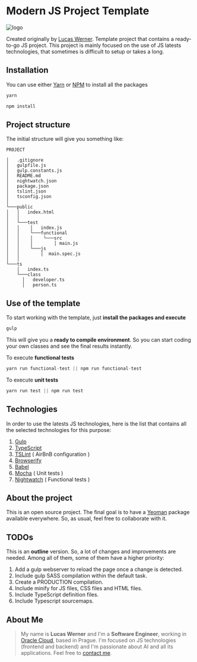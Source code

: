 # Modern JS Project Template
![logo](https://www.elegantthemes.com/blog/wp-content/uploads/2017/06/Learn-Javascript.jpg "Lucas Werner JS Project Template")

Created originally by [Lucas Werner](https://www.linkedin.com/in/lucas-werner/).
Template project that contains a ready-to-go JS project.
This project is mainly focused on the use of JS latests technologies, that sometimes is difficult to setup or takes a long.
## Installation
You can use either [Yarn](https://yarnpkg.com/) or [NPM](https://www.npmjs.com/) to install all the packages
```javascript
yarn
```
```javascript
npm install
```
## Project structure
The initial structure will give you something like:
```
PROJECT

│   .gitignore
│   gulpfile.js
│   gulp.constants.js
│   README.md
│   nightwatch.json
│   package.json
│   tslint.json
│   tsconfig.json
│
└───public
│   │   index.html
│   │
│   └───test
│   │    │   index.js
│   │    └───functional
│   │    │    └───src
│   │    │        │ main.js
│   │    └───js
│   │        │  main.spec.js
│   │
└───ts
    │   index.ts
    └───class
      │   developer.ts
      │   person.ts
```
## Use of the template
To start working with the template, just **install the packages and execute**
```javascript
gulp
```
This will give you a **ready to compile environment**. So you can start coding your own classes and see the final results instantly.

To execute **functional tests**
```javascript
yarn run functional-test || npm run functional-test
```
To execute **unit tests**
```javascript
yarn run test || npm run test
```
## Technologies
In order to use the latests JS technologies, here is the list that contains all the selected technologies for this purpose:
 1. [Gulp](https://gulpjs.com/)
 2. [TypeScript](https://www.typescriptlang.org/)
 3. [TSLint](https://palantir.github.io/tslint/) ( AirBnB configuration )
 4. [Browserify](http://browserify.org/)
 5. [Babel](https://babeljs.io/repl/)
 6. [Mocha](https://mochajs.org/) ( Unit tests )
 7. [Nightwatch](http://nightwatchjs.org/) ( Functional tests )
## About the project
This is an open source project. The final goal is to have a [Yeoman](http://yeoman.io/) package available everywhere.
So, as usual, feel free to collaborate with it.
## TODOs
This is an **outline** version. So, a lot of changes and improvements are needed. Among all of them, some of them have a higher priority:
1. Add a gulp webserver to reload the page once a change is detected.
2. Include gulp SASS compilation within the default task.
3. Create a PRODUCTION compilation.
4. Include minify for JS files, CSS files and HTML files.
5. Include TypeScript definition files.
6. Include Typescript sourcemaps.
## About Me
>My name is **Lucas Werner** and I'm a **Software Engineer**, working in [Oracle Cloud](https://cloud.oracle.com/), based in Prague. I'm focused on JS technologies (frontend and backend) and I'm passionate about AI and all its applications.
Feel free to [contact me](https://www.linkedin.com/in/lucas-werner/).
